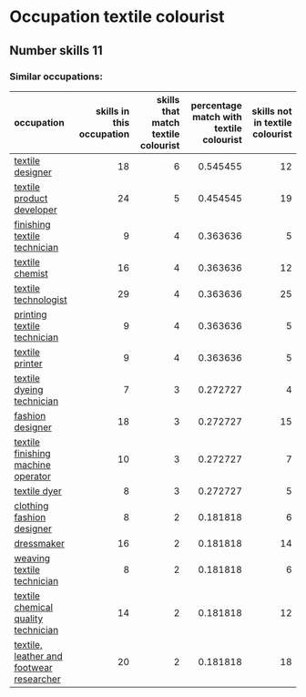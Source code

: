 # Occupation textile colourist
## Number skills 11
### Similar occupations:
| occupation                                                                              |   skills in this occupation |   skills that match textile colourist |   percentage match with textile colourist |   skills not in textile colourist |
|:----------------------------------------------------------------------------------------|----------------------------:|--------------------------------------:|------------------------------------------:|----------------------------------:|
| [textile designer](textile_designer.md)                                                 |                          18 |                                     6 |                                  0.545455 |                                12 |
| [textile product developer](textile_product_developer.md)                               |                          24 |                                     5 |                                  0.454545 |                                19 |
| [finishing textile technician](finishing_textile_technician.md)                         |                           9 |                                     4 |                                  0.363636 |                                 5 |
| [textile chemist](textile_chemist.md)                                                   |                          16 |                                     4 |                                  0.363636 |                                12 |
| [textile technologist](textile_technologist.md)                                         |                          29 |                                     4 |                                  0.363636 |                                25 |
| [printing textile technician](printing_textile_technician.md)                           |                           9 |                                     4 |                                  0.363636 |                                 5 |
| [textile printer](textile_printer.md)                                                   |                           9 |                                     4 |                                  0.363636 |                                 5 |
| [textile dyeing technician](textile_dyeing_technician.md)                               |                           7 |                                     3 |                                  0.272727 |                                 4 |
| [fashion designer](fashion_designer.md)                                                 |                          18 |                                     3 |                                  0.272727 |                                15 |
| [textile finishing machine operator](textile_finishing_machine_operator.md)             |                          10 |                                     3 |                                  0.272727 |                                 7 |
| [textile dyer](textile_dyer.md)                                                         |                           8 |                                     3 |                                  0.272727 |                                 5 |
| [clothing fashion designer](clothing_fashion_designer.md)                               |                           8 |                                     2 |                                  0.181818 |                                 6 |
| [dressmaker](dressmaker.md)                                                             |                          16 |                                     2 |                                  0.181818 |                                14 |
| [weaving textile technician](weaving_textile_technician.md)                             |                           8 |                                     2 |                                  0.181818 |                                 6 |
| [textile chemical quality technician](textile_chemical_quality_technician.md)           |                          14 |                                     2 |                                  0.181818 |                                12 |
| [textile, leather and footwear researcher](textile,_leather_and_footwear_researcher.md) |                          20 |                                     2 |                                  0.181818 |                                18 |
